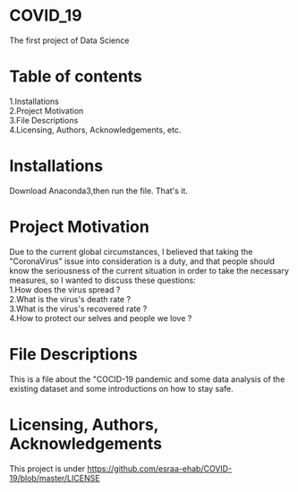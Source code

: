 # COVID_19
The first project of Data Science 

# Table of contents
1.Installations<br>
2.Project Motivation<br>
3.File Descriptions<br>
4.Licensing, Authors, Acknowledgements, etc.

# Installations
Download Anaconda3,then run the file. That's it.

# Project Motivation
Due to the current global circumstances, I believed that taking the "CoronaVirus" issue into consideration is a duty, and that people should know the seriousness of the current situation in order to take the necessary measures, so I wanted to discuss these questions:<br>
1.How does the virus spread ?<br>
2.What is the virus's death rate ?<br>
3.What is the virus's recovered rate ?<br>
4.How to protect our selves and people we love ?<br>

# File Descriptions
This is a file about the "COCID-19 pandemic and some data analysis of the existing dataset and some introductions on how to stay safe.

# Licensing, Authors, Acknowledgements
This project is under https://github.com/esraa-ehab/COVID-19/blob/master/LICENSE

